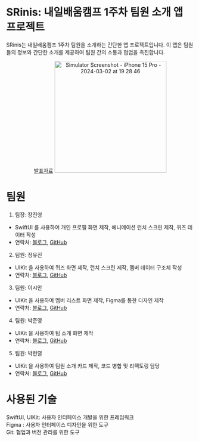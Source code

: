 # SRinis: 내일배움캠프 1주차 팀원 소개 앱 프로젝트
SRinis는 내일배움캠프 1주차 팀원을 소개하는 간단한 앱 프로젝트입니다. 이 앱은 팀원들의 정보와 간단한 소개를 제공하여 팀원 간의 소통과 협업을 촉진합니다.
<p align="center">
<a href="https://available-account-9be.notion.site/2-d00db921512f4a09943587e3033f4b48">발표자료</a>
<img src="https://github.com/devpark435/SRinis/assets/112539563/9a7ce456-5193-452a-80bd-bf6608070dd8" alt="Simulator Screenshot - iPhone 15 Pro - 2024-03-02 at 19 28 46" width="300">
</p>

# 팀원
1. 팀장: 장진영</br>
- SwiftUI 를 사용하여 개인 프로필 화면 제작, 에니메이션 런치 스크린 제작, 퀴즈 데이터 작성
- 연락처: <a href="https://velog.io/@mgynsz/posts">블로그</a>, <a href="https://github.com/mgynsz">GitHub</a>
2. 팀원: 정유진</br>
- UIKit 을 사용하여 퀴즈 화면 제작, 런치 스크린 제작, 멤버 데이터 구조체 작성
- 연락처: <a href="https://yujjne.tistory.com">블로그</a>, <a href="https://github.com/yyujnn">GitHub</a>
3. 팀원: 이시안</br>
- UIKit 을 사용하여 멤버 리스트 화면 제작, Figma를 통한 디자인 제작
- 연락처: <a href="https://velog.io/@macaroner/posts">블로그</a>, <a href="https://github.com/DDattj">GitHub</a>
4. 팀원: 박준영</br>
- UIKit 을 사용하여 팀 소개 화면 제작
- 연락처: <a href="https://stayjun.tistory.com/">블로그</a>, <a href="https://github.com/Neo-agnes">GitHub</a>
5. 팀원: 박현렬</br>
- UIKit 을 사용하여 팀원 소개 카드 제작, 코드 병합 및 리펙토링 담당
- 연락처: <a href="https://velog.io/@devpark435/posts">블로그</a>, <a href="https://github.com/devpark435">GitHub</a>

# 사용된 기술
SwiftUI, UIKit: 사용자 인터페이스 개발을 위한 프레임워크 </br>
Figma : 사용자 인터페이스 디자인을 위한 도구 </br>
Git: 협업과 버전 관리를 위한 도구 </br>
